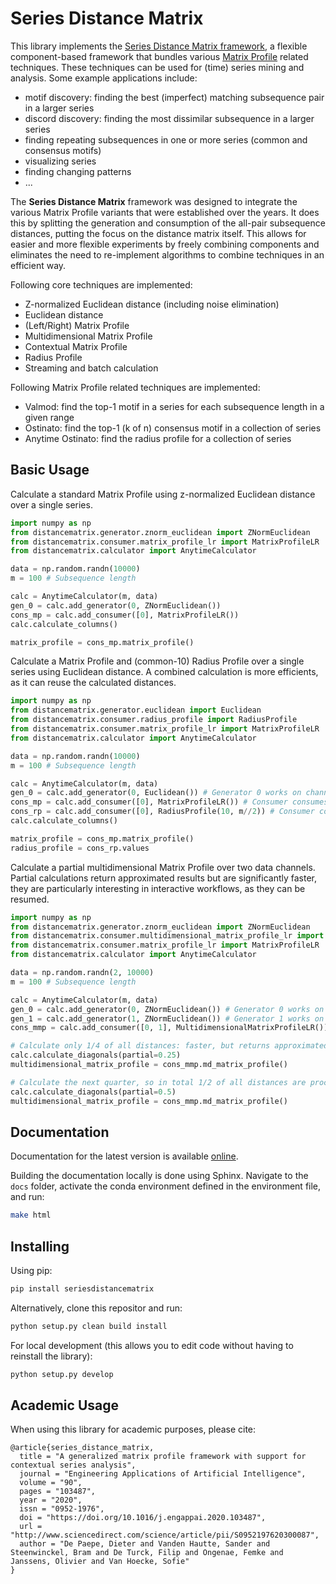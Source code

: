 # Series Distance Matrix 

This library implements the [Series Distance Matrix framework](https://doi.org/10.1016/j.engappai.2020.103487),
a flexible component-based framework that bundles various [Matrix Profile](https://www.cs.ucr.edu/~eamonn/MatrixProfile.html)
related techniques.
These techniques can be used for (time) series mining and analysis. 
Some example applications include:
- motif discovery: finding the best (imperfect) matching subsequence pair in a larger series
- discord discovery: finding the most dissimilar subsequence in a larger series
- finding repeating subsequences in one or more series (common and consensus motifs)
- visualizing series
- finding changing patterns
- ...

The **Series Distance Matrix** framework was designed to integrate the various
Matrix Profile variants that were established over the years.
It does this by splitting the generation and consumption of
the all-pair subsequence distances,
putting the focus on the distance matrix itself.
This allows for easier and more flexible experiments by
freely combining components and eliminates the need
to re-implement algorithms to combine techniques in an efficient way.


Following core techniques are implemented:
- Z-normalized Euclidean distance (including noise elimination)
- Euclidean distance
- (Left/Right) Matrix Profile
- Multidimensional Matrix Profile
- Contextual Matrix Profile
- Radius Profile
- Streaming and batch calculation


Following Matrix Profile related techniques are implemented:
- Valmod: find the top-1 motif in a series for each subsequence length in a given range
- Ostinato: find the top-1 (k of n) consensus motif in a collection of series
- Anytime Ostinato: find the radius profile for a collection of series


## Basic Usage

Calculate a standard Matrix Profile using z-normalized Euclidean distance over a single series.

```python
import numpy as np
from distancematrix.generator.znorm_euclidean import ZNormEuclidean
from distancematrix.consumer.matrix_profile_lr import MatrixProfileLR
from distancematrix.calculator import AnytimeCalculator

data = np.random.randn(10000)
m = 100 # Subsequence length

calc = AnytimeCalculator(m, data)
gen_0 = calc.add_generator(0, ZNormEuclidean())
cons_mp = calc.add_consumer([0], MatrixProfileLR())
calc.calculate_columns()

matrix_profile = cons_mp.matrix_profile()
```

Calculate a Matrix Profile and (common-10) Radius Profile over a single series using Euclidean distance.
A combined calculation is more efficients, as it can reuse the calculated distances.

```python
import numpy as np
from distancematrix.generator.euclidean import Euclidean
from distancematrix.consumer.radius_profile import RadiusProfile
from distancematrix.consumer.matrix_profile_lr import MatrixProfileLR
from distancematrix.calculator import AnytimeCalculator

data = np.random.randn(10000)
m = 100 # Subsequence length

calc = AnytimeCalculator(m, data)
gen_0 = calc.add_generator(0, Euclidean()) # Generator 0 works on channel 0
cons_mp = calc.add_consumer([0], MatrixProfileLR()) # Consumer consumes generator 0
cons_rp = calc.add_consumer([0], RadiusProfile(10, m//2)) # Consumer consumes generator 0
calc.calculate_columns()

matrix_profile = cons_mp.matrix_profile()
radius_profile = cons_rp.values
```

Calculate a partial multidimensional Matrix Profile over two data channels.
Partial calculations return approximated results but are significantly faster,
they are particularly interesting in interactive workflows, as they can be resumed.

```python
import numpy as np
from distancematrix.generator.znorm_euclidean import ZNormEuclidean
from distancematrix.consumer.multidimensional_matrix_profile_lr import MultidimensionalMatrixProfileLR
from distancematrix.consumer.matrix_profile_lr import MatrixProfileLR
from distancematrix.calculator import AnytimeCalculator

data = np.random.randn(2, 10000)
m = 100 # Subsequence length

calc = AnytimeCalculator(m, data)
gen_0 = calc.add_generator(0, ZNormEuclidean()) # Generator 0 works on channel 0
gen_1 = calc.add_generator(1, ZNormEuclidean()) # Generator 1 works on channel 1
cons_mmp = calc.add_consumer([0, 1], MultidimensionalMatrixProfileLR()) # Consumer consumes generator 0 & 1

# Calculate only 1/4 of all distances: faster, but returns approximated results
calc.calculate_diagonals(partial=0.25)
multidimensional_matrix_profile = cons_mmp.md_matrix_profile()

# Calculate the next quarter, so in total 1/2 of all distances are processed.
calc.calculate_diagonals(partial=0.5)
multidimensional_matrix_profile = cons_mmp.md_matrix_profile()
```

## Documentation

Documentation for the latest version is available [online](https://predict-idlab.github.io/seriesdistancematrix).

Building the documentation locally is done using Sphinx. Navigate to the `docs` folder, activate the conda environment
defined in the environment file, and run:

```bash
make html
```

## Installing

Using pip:
```bash
pip install seriesdistancematrix
```

Alternatively, clone this repositor and run:
```bash
python setup.py clean build install
```

For local development (this allows you to edit code without having to reinstall the library):
```bash
python setup.py develop
```

## Academic Usage

When using this library for academic purposes, please cite:
```
@article{series_distance_matrix,
  title = "A generalized matrix profile framework with support for contextual series analysis",
  journal = "Engineering Applications of Artificial Intelligence",
  volume = "90",
  pages = "103487",
  year = "2020",
  issn = "0952-1976",
  doi = "https://doi.org/10.1016/j.engappai.2020.103487",
  url = "http://www.sciencedirect.com/science/article/pii/S0952197620300087",
  author = "De Paepe, Dieter and Vanden Hautte, Sander and Steenwinckel, Bram and De Turck, Filip and Ongenae, Femke and Janssens, Olivier and Van Hoecke, Sofie"
}
```
